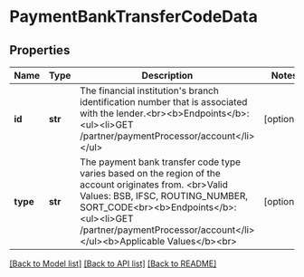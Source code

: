 # PaymentBankTransferCodeData


## Properties
Name | Type | Description | Notes
------------ | ------------- | ------------- | -------------
**id** | **str** | The financial institution&#39;s branch identification number that is associated with the lender.&lt;br&gt;&lt;b&gt;Endpoints&lt;/b&gt;:&lt;ul&gt;&lt;li&gt;GET /partner/paymentProcessor/account&lt;/li&gt;&lt;/ul&gt; | [optional] 
**type** | **str** | The payment bank transfer code type varies based on the region of the account originates from. &lt;br&gt;Valid Values: BSB, IFSC, ROUTING_NUMBER, SORT_CODE&lt;br&gt;&lt;b&gt;Endpoints&lt;/b&gt;:&lt;ul&gt;&lt;li&gt;GET /partner/paymentProcessor/account&lt;/li&gt;&lt;/ul&gt;&lt;b&gt;Applicable Values&lt;/b&gt;&lt;br&gt; | [optional] 

[[Back to Model list]](../README.md#documentation-for-models) [[Back to API list]](../README.md#documentation-for-api-endpoints) [[Back to README]](../README.md)


